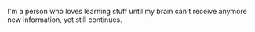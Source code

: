 I'm a person who loves learning stuff until my brain can't receive anymore new information, yet still continues.

<!---
TMJve/TMJve is a ✨ special ✨ repository because its `README.md` (this file) appears on your GitHub profile.
You can click the Preview link to take a look at your changes.
--->
